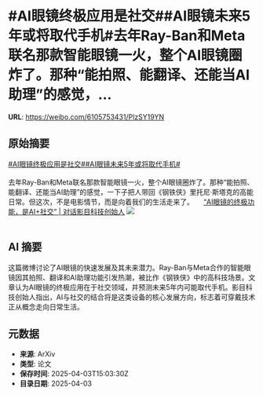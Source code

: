 # #AI眼镜终极应用是社交##AI眼镜未来5年或将取代手机#去年Ray-Ban和Meta联名那款智能眼镜一火，整个AI眼镜圈炸了。那种“能拍照、能翻译、还能当AI助理”的感觉，...

**URL**: https://weibo.com/6105753431/PlzSY19YN

## 原始摘要

<a href="https://m.weibo.cn/search?containerid=231522type%3D1%26t%3D10%26q%3D%23AI%E7%9C%BC%E9%95%9C%E7%BB%88%E6%9E%81%E5%BA%94%E7%94%A8%E6%98%AF%E7%A4%BE%E4%BA%A4%23&amp;extparam=%23AI%E7%9C%BC%E9%95%9C%E7%BB%88%E6%9E%81%E5%BA%94%E7%94%A8%E6%98%AF%E7%A4%BE%E4%BA%A4%23" data-hide=""><span class="surl-text">#AI眼镜终极应用是社交#</span></a><a href="https://m.weibo.cn/search?containerid=231522type%3D1%26t%3D10%26q%3D%23AI%E7%9C%BC%E9%95%9C%E6%9C%AA%E6%9D%A55%E5%B9%B4%E6%88%96%E5%B0%86%E5%8F%96%E4%BB%A3%E6%89%8B%E6%9C%BA%23&amp;extparam=%23AI%E7%9C%BC%E9%95%9C%E6%9C%AA%E6%9D%A55%E5%B9%B4%E6%88%96%E5%B0%86%E5%8F%96%E4%BB%A3%E6%89%8B%E6%9C%BA%23" data-hide=""><span class="surl-text">#AI眼镜未来5年或将取代手机#</span></a><br><br>去年Ray-Ban和Meta联名那款智能眼镜一火，整个AI眼镜圈炸了。那种“能拍照、能翻译、还能当AI助理”的感觉，一下子把人带回《钢铁侠》里托尼·斯塔克的高能日常。但这次，不是电影情节，而是向着我们的生活走来了。 <a href="https://weibo.com/ttarticle/p/show?id=2309405151428363550740" data-hide=""><span class="url-icon"><img style="width: 1rem;height: 1rem" src="https://h5.sinaimg.cn/upload/2015/09/25/3/timeline_card_small_article_default.png" referrerpolicy="no-referrer"></span><span class="surl-text">“AI眼镜的终极功能，是AI+社交” | 对话影目科技创始人</span></a> <img style="" src="https://tvax3.sinaimg.cn/large/006Fd7o3gy1i03uhae54vj30rs0fmwgd.jpg" referrerpolicy="no-referrer"><br><br>

## AI 摘要

这篇微博讨论了AI眼镜的快速发展及其未来潜力。Ray-Ban与Meta合作的智能眼镜因其拍照、翻译和AI助理功能引发热潮，被比作《钢铁侠》中的高科技场景。文章认为AI眼镜的终极应用在于社交领域，并预测未来5年内可能取代手机。影目科技创始人指出，AI与社交的结合将是这类设备的核心发展方向，标志着可穿戴技术正从概念走向日常生活。

## 元数据

- **来源**: ArXiv
- **类型**: 论文
- **保存时间**: 2025-04-03T15:03:30Z
- **目录日期**: 2025-04-03
